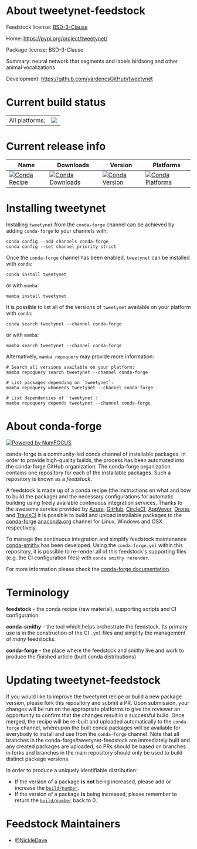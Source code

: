 About tweetynet-feedstock
=========================

Feedstock license: [BSD-3-Clause](https://github.com/conda-forge/tweetynet-feedstock/blob/main/LICENSE.txt)

Home: https://pypi.org/project/tweetynet/

Package license: BSD-3-Clause

Summary: neural network that segments and labels birdsong and other animal vocalizations

Development: https://github.com/yardencsGitHub/tweetynet

Current build status
====================


<table><tr><td>All platforms:</td>
    <td>
      <a href="https://dev.azure.com/conda-forge/feedstock-builds/_build/latest?definitionId=15146&branchName=main">
        <img src="https://dev.azure.com/conda-forge/feedstock-builds/_apis/build/status/tweetynet-feedstock?branchName=main">
      </a>
    </td>
  </tr>
</table>

Current release info
====================

| Name | Downloads | Version | Platforms |
| --- | --- | --- | --- |
| [![Conda Recipe](https://img.shields.io/badge/recipe-tweetynet-green.svg)](https://anaconda.org/conda-forge/tweetynet) | [![Conda Downloads](https://img.shields.io/conda/dn/conda-forge/tweetynet.svg)](https://anaconda.org/conda-forge/tweetynet) | [![Conda Version](https://img.shields.io/conda/vn/conda-forge/tweetynet.svg)](https://anaconda.org/conda-forge/tweetynet) | [![Conda Platforms](https://img.shields.io/conda/pn/conda-forge/tweetynet.svg)](https://anaconda.org/conda-forge/tweetynet) |

Installing tweetynet
====================

Installing `tweetynet` from the `conda-forge` channel can be achieved by adding `conda-forge` to your channels with:

```
conda config --add channels conda-forge
conda config --set channel_priority strict
```

Once the `conda-forge` channel has been enabled, `tweetynet` can be installed with `conda`:

```
conda install tweetynet
```

or with `mamba`:

```
mamba install tweetynet
```

It is possible to list all of the versions of `tweetynet` available on your platform with `conda`:

```
conda search tweetynet --channel conda-forge
```

or with `mamba`:

```
mamba search tweetynet --channel conda-forge
```

Alternatively, `mamba repoquery` may provide more information:

```
# Search all versions available on your platform:
mamba repoquery search tweetynet --channel conda-forge

# List packages depending on `tweetynet`:
mamba repoquery whoneeds tweetynet --channel conda-forge

# List dependencies of `tweetynet`:
mamba repoquery depends tweetynet --channel conda-forge
```


About conda-forge
=================

[![Powered by
NumFOCUS](https://img.shields.io/badge/powered%20by-NumFOCUS-orange.svg?style=flat&colorA=E1523D&colorB=007D8A)](https://numfocus.org)

conda-forge is a community-led conda channel of installable packages.
In order to provide high-quality builds, the process has been automated into the
conda-forge GitHub organization. The conda-forge organization contains one repository
for each of the installable packages. Such a repository is known as a *feedstock*.

A feedstock is made up of a conda recipe (the instructions on what and how to build
the package) and the necessary configurations for automatic building using freely
available continuous integration services. Thanks to the awesome service provided by
[Azure](https://azure.microsoft.com/en-us/services/devops/), [GitHub](https://github.com/),
[CircleCI](https://circleci.com/), [AppVeyor](https://www.appveyor.com/),
[Drone](https://cloud.drone.io/welcome), and [TravisCI](https://travis-ci.com/)
it is possible to build and upload installable packages to the
[conda-forge](https://anaconda.org/conda-forge) [anaconda.org](https://anaconda.org/)
channel for Linux, Windows and OSX respectively.

To manage the continuous integration and simplify feedstock maintenance
[conda-smithy](https://github.com/conda-forge/conda-smithy) has been developed.
Using the ``conda-forge.yml`` within this repository, it is possible to re-render all of
this feedstock's supporting files (e.g. the CI configuration files) with ``conda smithy rerender``.

For more information please check the [conda-forge documentation](https://conda-forge.org/docs/).

Terminology
===========

**feedstock** - the conda recipe (raw material), supporting scripts and CI configuration.

**conda-smithy** - the tool which helps orchestrate the feedstock.
                   Its primary use is in the construction of the CI ``.yml`` files
                   and simplify the management of *many* feedstocks.

**conda-forge** - the place where the feedstock and smithy live and work to
                  produce the finished article (built conda distributions)


Updating tweetynet-feedstock
============================

If you would like to improve the tweetynet recipe or build a new
package version, please fork this repository and submit a PR. Upon submission,
your changes will be run on the appropriate platforms to give the reviewer an
opportunity to confirm that the changes result in a successful build. Once
merged, the recipe will be re-built and uploaded automatically to the
`conda-forge` channel, whereupon the built conda packages will be available for
everybody to install and use from the `conda-forge` channel.
Note that all branches in the conda-forge/tweetynet-feedstock are
immediately built and any created packages are uploaded, so PRs should be based
on branches in forks and branches in the main repository should only be used to
build distinct package versions.

In order to produce a uniquely identifiable distribution:
 * If the version of a package **is not** being increased, please add or increase
   the [``build/number``](https://docs.conda.io/projects/conda-build/en/latest/resources/define-metadata.html#build-number-and-string).
 * If the version of a package **is** being increased, please remember to return
   the [``build/number``](https://docs.conda.io/projects/conda-build/en/latest/resources/define-metadata.html#build-number-and-string)
   back to 0.

Feedstock Maintainers
=====================

* [@NickleDave](https://github.com/NickleDave/)

